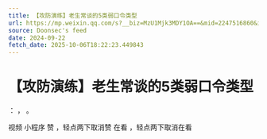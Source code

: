 ```yaml
---
title: 【攻防演练】老生常谈的5类弱口令类型
url: https://mp.weixin.qq.com/s?__biz=MzU1Mjk3MDY1OA==&mid=2247516860&idx=1&sn=969e95faa495a8c8ce5a18125285011d
source: Doonsec's feed
date: 2024-09-22
fetch_date: 2025-10-06T18:22:23.449843
---
```


# 【攻防演练】老生常谈的5类弱口令类型

：
，
。

视频
小程序
赞
，轻点两下取消赞
在看
，轻点两下取消在看